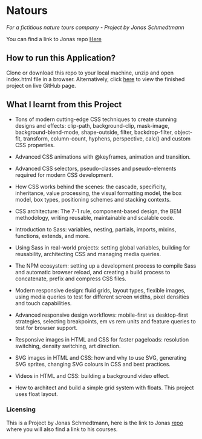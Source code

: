 # Natours

_For a fictitious nature tours company - Project by Jonas Schmedtmann_

You can find a link to Jonas repo [Here](https://github.com/jonasschmedtmann/advanced-css-course)

## How to run this Application?

Clone or download this repo to your local machine, unzip and open index.html file in a browser.
Alternatively, click [here]( https://foxystoat.github.io/natours/) to view the finished project on live GitHub page.

## What I learnt from this Project

* Tons of modern cutting-edge CSS techniques to create stunning designs and effects: clip-path, background-clip, mask-image, background-blend-mode, shape-outside, filter, backdrop-filter, object-fit, transform, column-count, hyphens, perspective, calc() and custom CSS properties.

* Advanced CSS animations with @keyframes, animation and transition.

* Advanced CSS selectors, pseudo-classes and pseudo-elements required for modern CSS development.

* How CSS works behind the scenes: the cascade, specificity, inheritance, value processing, the visual formatting model, the box model, box types, positioning schemes and stacking contexts.

* CSS architecture: The 7-1 rule, component-based design, the BEM methodology, writing reusable, maintainable and scalable code.

* Introduction to Sass: variables, nesting, partials, imports, mixins, functions, extends, and more.

* Using Sass in real-world projects: setting global variables, building for reusability, architecting CSS and managing media queries.

* The NPM ecosystem: setting up a development process to compile Sass and automatic browser reload, and creating a build process to concatenate, prefix and compress CSS files.

* Modern responsive design: fluid grids, layout types, flexible images, using media queries to test for different screen widths, pixel densities and touch capabilities.

* Advanced responsive design workflows: mobile-first vs desktop-first strategies, selecting breakpoints, em vs rem units and feature queries to test for browser support.

* Responsive images in HTML and CSS for faster pageloads: resolution switching, density switching, art direction.

* SVG images in HTML and CSS: how and why to use SVG, generating SVG sprites, changing SVG colours in CSS and best practices.

* Videos in HTML and CSS: building a background video effect.

* How to architect and build a simple grid system with floats.  This project uses float layout.

### Licensing

This is a Project by Jonas Schmedtmann, here is the link to Jonas [repo](https://github.com/jonasschmedtmann/advanced-css-course) where you will also find a link to his courses.